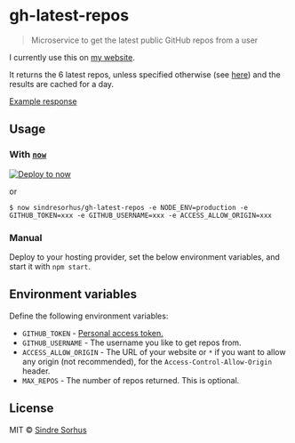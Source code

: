 # gh-latest-repos

> Microservice to get the latest public GitHub repos from a user

I currently use this on [my website](https://sindresorhus.com/#projects).

It returns the 6 latest repos, unless specified otherwise (see [here](env)) and the results are cached for a day.

[Example response](example-response.json)


## Usage

### With [`now`](https://now.sh)

[![Deploy to now](https://deploy.now.sh/static/button.svg)](https://deploy.now.sh/?repo=https://github.com/sindresorhus/gh-latest-repos&env=GITHUB_TOKEN&env=GITHUB_USERNAME&env=ACCESS_ALLOW_ORIGIN)

or

```
$ now sindresorhus/gh-latest-repos -e NODE_ENV=production -e GITHUB_TOKEN=xxx -e GITHUB_USERNAME=xxx -e ACCESS_ALLOW_ORIGIN=xxx
```

### Manual

Deploy to your hosting provider, set the below environment variables, and start it with `npm start`.


<a name="env"></a>
## Environment variables

Define the following environment variables:

- `GITHUB_TOKEN` - [Personal access token.](https://github.com/settings/tokens/new?description=gh-latest-repos)
- `GITHUB_USERNAME` - The username you like to get repos from.
- `ACCESS_ALLOW_ORIGIN` - The URL of your website or `*` if you want to allow any origin (not recommended), for the `Access-Control-Allow-Origin` header.
- `MAX_REPOS` - The number of repos returned. This is optional.


## License

MIT © [Sindre Sorhus](https://sindresorhus.com)
